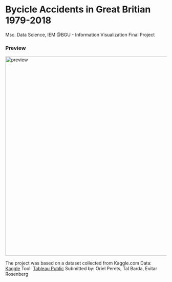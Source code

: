 # Bycicle Accidents in Great Britian 1979-2018
Msc. Data Science, IEM @BGU - Information Visualization Final Project

### Preview
<img width="620" alt="preview" src="https://user-images.githubusercontent.com/25591399/150694601-cc1b0945-3910-40bf-be3b-5f902c9d0e50.png">

The project was based on a dataset collected from Kaggle.com
Data: [Kaggle](https://www.kaggle.com/johnharshith/bicycle-accidents-in-great-britain-1979-to-2018)
Tool: [Tableau Public](https://www.tableau.com/)
Submitted by: Oriel Perets, Tal Barda, Evitar Rosenberg
